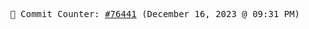 <p align="center">
    <samp>
        📮 Commit Counter: <a href="https://github.com/Javascript-void0/Javascript-void0/commits/main">#76441</a> (December 16, 2023 @ 09:31 PM)
    </samp>
</p>